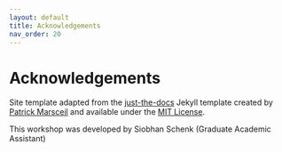 ```yaml
---
layout: default
title: Acknowledgements
nav_order: 20
---
```

# Acknowledgements

Site template adapted from the [just-the-docs](https://github.com/pmarsceill/just-the-docs) Jekyll template created by [Patrick Marsceil](https://github.com/pmarsceill) and available under the [MIT License](http://opensource.org/licenses/MIT).

This workshop was developed by Siobhan Schenk (Graduate Academic Assistant)
